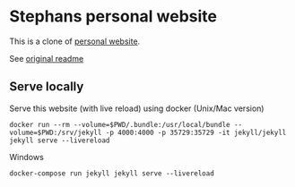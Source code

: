 # Stephans personal website

This is a clone of [personal website](https://github.com/github/personal-website).

See [original readme](./README-original.md)

## Serve locally

Serve this website (with live reload) using docker (Unix/Mac version)

```shell
docker run --rm --volume=$PWD/.bundle:/usr/local/bundle --volume=$PWD:/srv/jekyll -p 4000:4000 -p 35729:35729 -it jekyll/jekyll jekyll serve --livereload
```

Windows

```shell
docker-compose run jekyll jekyll serve --livereload
```
